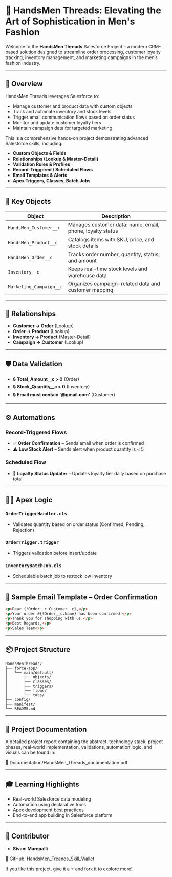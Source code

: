 # 🧵 HandsMen Threads: Elevating the Art of Sophistication in Men's Fashion

Welcome to the **HandsMen Threads** Salesforce Project – a modern CRM-based solution designed to streamline order processing, customer loyalty tracking, inventory management, and marketing campaigns in the men’s fashion industry.

---

## 🚀 Overview

HandsMen Threads leverages Salesforce to:

* Manage customer and product data with custom objects
* Track and automate inventory and stock levels
* Trigger email communication flows based on order status
* Monitor and update customer loyalty tiers
* Maintain campaign data for targeted marketing

This is a comprehensive hands-on project demonstrating advanced Salesforce skills, including:

* **Custom Objects & Fields**
* **Relationships (Lookup & Master-Detail)**
* **Validation Rules & Profiles**
* **Record-Triggered / Scheduled Flows**
* **Email Templates & Alerts**
* **Apex Triggers, Classes, Batch Jobs**

---

## 🧱 Key Objects

| Object                  | Description                                               |
| ----------------------- | --------------------------------------------------------- |
| `HandsMen_Customer__c`  | Manages customer data: name, email, phone, loyalty status |
| `HandsMen_Product__c`   | Catalogs items with SKU, price, and stock details         |
| `HandsMen_Order__c`     | Tracks order number, quantity, status, and amount         |
| `Inventory__c`          | Keeps real-time stock levels and warehouse data           |
| `Marketing_Campaign__c` | Organizes campaign-related data and customer mapping      |

---

## 🔁 Relationships

* **Customer → Order** (Lookup)
* **Order → Product** (Lookup)
* **Inventory → Product** (Master-Detail)
* **Campaign → Customer** (Lookup)

---

## 🛡️ Data Validation

* 🔒 **Total\_Amount\_\_c > 0** (Order)
* 🔒 **Stock\_Quantity\_\_c > 0** (Inventory)
* 🔒 **Email must contain '@gmail.com'** (Customer)

---

## ⚙️ Automations

### Record-Triggered Flows

* ✅ **Order Confirmation** – Sends email when order is confirmed
* ⚠️ **Low Stock Alert** – Sends alert when product quantity is < 5

### Scheduled Flow

* 🥇 **Loyalty Status Updater** – Updates loyalty tier daily based on purchase total

---

## 🧑‍💻 Apex Logic

### `OrderTriggerHandler.cls`

* Validates quantity based on order status (Confirmed, Pending, Rejection)

### `OrderTrigger.trigger`

* Triggers validation before insert/update

### `InventoryBatchJob.cls`

* Schedulable batch job to restock low inventory

---

## 📧 Sample Email Template – Order Confirmation

```html
<p>Dear {!Order__c.Customer__c},</p>
<p>Your order #{!Order__c.Name} has been confirmed!</p>
<p>Thank you for shopping with us.</p>
<p>Best Regards,</p>
<p>Sales Team</p>
```

---

## 📦 Project Structure

```
HandsMenThreads/
├── force-app/
│   └── main/default/
│       ├── objects/
│       ├── classes/
│       ├── triggers/
│       ├── flows/
│       └── tabs/
├── config/
├── manifest/
└── README.md
```

---

## 📄 Project Documentation
A detailed project report containing the abstract, technology stack, project phases, real-world implementation, validations, automation logic, and visuals can be found in:

📘 Documentation/HandsMen_Threads_documentation.pdf

---

## 🎓 Learning Highlights

* Real-world Salesforce data modeling
* Automation using declarative tools
* Apex development best practices
* End-to-end app building in Salesforce platform

---

## 👤 Contributor

* **Sivani Marepalli**

📂 GitHub: [HandsMen_Treands_Skill_Wallet](https://github.com/sivanimarepalli/HandsMen_Treands_Skill_Wallet)

If you like this project, give it a ⭐ and fork it to explore more!
